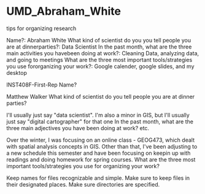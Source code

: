 # UMD_Abraham_White
tips for organizing research

Name?: Abraham White
What kind of scientist do you you tell people you are at dinnerparties?: Data Scientist
In the past month, what are the three main activities you havebeen doing at work?: Cleaning Data, analyzing data, and going to meetings
What are the three most important tools/strategies you use fororganizing your work?: Google calender, google slides, and my desktop 

INST408F-First-Rep
Name?

Matthew Walker
What kind of scientist do you tell people you are at dinner parties?

I'll usually just say "data scientist". I'm also a minor in GIS, but I'll usually just say "digital cartographer" for that one
In the past month, what are the three main adjectives you have been doing at work? etc.

Over the winter, I was focusing on an online class - GEOG473, which dealt with spatial analysis concepts in GIS. Other than that, I've been adjusting to a new schedule this semester and have been focusing on keepin up with readings and doing homework for spring courses.
What are the three most important tools/strategies you use for organizing your work?

Keep names for files recognizable and simple. Make sure to keep files in their designated places. Make sure directories are specified.
